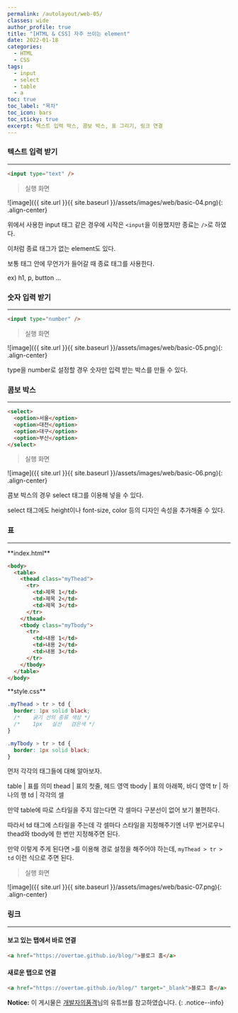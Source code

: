 ```yaml
---
permalink: /autolayout/web-05/
classes: wide
author_profile: true
title: "[HTML & CSS] 자주 쓰이는 element"
date: 2022-01-18
categories:
  - HTML
  - CSS
tags:
  - input
  - select
  - table
  - a
toc: true
toc_label: "목차"
toc_icon: bars
toc_sticky: true
excerpt: 텍스트 입력 박스, 콤보 박스, 표 그리기, 링크 연결
---
```


### 텍스트 입력 받기

---

```html
<input type="text" />
```

> 실행 화면

![image]({{ site.url }}{{ site.baseurl }}/assets/images/web/basic-04.png){: .align-center}

위에서 사용한 input 태그 같은 경우에 시작은 `<input`을 이용했지만 종료는 `/>`로 하였다.

이처럼 종료 태그가 없는 element도 있다.

보통 태그 안에 무언가가 들어갈 때 종료 태그를 사용한다.

ex) h1, p, button ...

### 숫자 입력 받기

---

```html
<input type="number" />
```

> 실행 화면

![image]({{ site.url }}{{ site.baseurl }}/assets/images/web/basic-05.png){: .align-center}

type을 number로 설정할 경우 숫자만 입력 받는 박스를 만들 수 있다.

### 콤보 박스

---

```html
<select>
  <option>서울</option>
  <option>대전</option>
  <option>대구</option>
  <option>부산</option>
</select>
```

> 실행 화면

![image]({{ site.url }}{{ site.baseurl }}/assets/images/web/basic-06.png){: .align-center}

콤보 박스의 경우 select 태그를 이용해 넣을 수 있다.

select 태그에도 height이나 font-size, color 등의 디자인 속성을 추가해줄 수 있다.

### 표

---

<div class="notice" markdown="1">
**index.html**

```html
<body>
  <table>
    <thead class="myThead">
      <tr>
        <td>제목 1</td>
        <td>제목 2</td>
        <td>제목 3</td>
      </tr>
    </thead>
    <tbody class="myTbody">
      <tr>
        <td>내용 1</td>
        <td>내용 2</td>
        <td>내용 3</td>
      </tr>
    </tbody>
  </table>
</body>
```

</div>

<div class="notice" markdown="1">
**style.css**

```css
.myThead > tr > td {
  border: 1px solid black;
  /*    굵기 선의 종류 색상 */
  /*    1px   실선   검은색 */
}

.myTbody > tr > td {
  border: 1px solid black;
}
```

</div>

먼저 각각의 태그들에 대해 알아보자.

table | 표를 의미
thead | 표의 첫줄, 헤드 영역
tbody | 표의 아래쪽, 바디 영역
tr | 하나의 행
td | 각각의 셀

만약 table에 따로 스타일을 주지 않는다면 각 셀마다 구분선이 없어 보기 불편하다.

따라서 td 태그에 스타일을 주는데 각 셀마다 스타일을 지정해주기엔 너무 번거로우니 thead와 tbody에 한 번만 지정해주면 된다.

만약 이렇게 주게 된다면 `>`를 이용해 경로 설정을 해주어야 하는데, `myThead > tr > td` 이런 식으로 주면 된다.

> 실행 화면

![image]({{ site.url }}{{ site.baseurl }}/assets/images/web/basic-07.png){: .align-center}

### 링크

---

#### 보고 있는 탭에서 바로 연결

```html
<a href="https://overtae.github.io/blog/">블로그 홈</a>
```

#### 새로운 탭으로 연결

```html
<a href="https://overtae.github.io/blog/" target="_blank">블로그 홈</a>
```

**Notice:** 이 게시물은 [개발자의품격](https://www.youtube.com/watch?v=cb7VlXqFla4)님의 유튜브를 참고하였습니다.
{: .notice--info}
